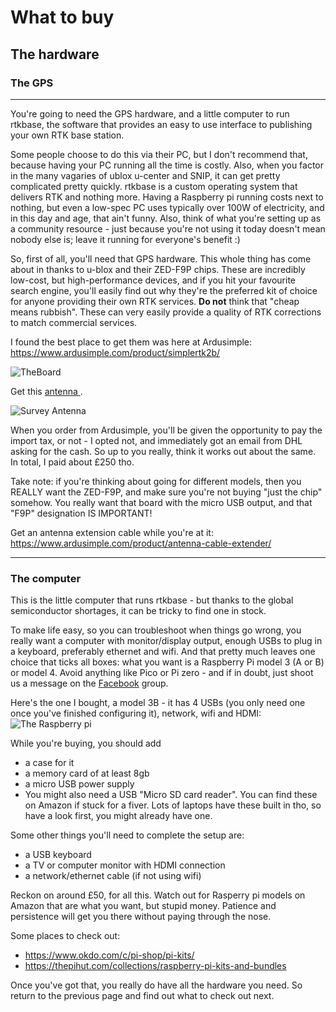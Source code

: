 # What to buy

## The hardware

### The GPS

---
You're going to need the GPS hardware, and a little computer to run rtkbase, the software that provides an easy to use interface to publishing your own RTK base station.

Some people choose to do this via their PC, but I don't recommend that, because having your PC running all the time is costly. Also, when you factor in the many vagaries of ublox u-center and SNIP, it can get pretty complicated pretty quickly. rtkbase is a custom operating system that delivers RTK and nothing more. Having a Raspberry pi running costs next to nothing, but even a low-spec PC uses typically over 100W of electricity, and in this day and age, that ain't funny. Also, think of what you're setting up as a community resource - just because you're not using it today doesn't mean nobody else is; leave it running for everyone's benefit :)

So, first of all, you'll need that GPS hardware. This whole thing has come about in thanks to u-blox and their ZED-F9P chips. These are incredibly low-cost, but high-performance devices, and if you hit your favourite search engine, you'll easily find out why they're the preferred kit of choice for anyone providing their own RTK services. **Do not** think that "cheap means rubbish". These can very easily provide a quality of RTK corrections to match commercial services.

I found the best place to get them was here at Ardusimple: https://www.ardusimple.com/product/simplertk2b/

![TheBoard](theboard.png) 

Get this [antenna ](https://www.ardusimple.com/product/survey-gnss-multiband-antenna/).

![Survey Antenna](surveyantenna.png)


When you order from Ardusimple, you'll be given the opportunity to pay the import tax, or not - I opted not, and immediately got an email from DHL asking for the cash. So up to you really, think it works out about the same. In total, I paid about £250 tho.

Take note: if you're thinking about going for different models, then you REALLY want the ZED-F9P, and make sure you're not buying "just the chip" somehow. You really want that board with the micro USB output, and that "F9P" designation IS IMPORTANT!

Get an antenna extension cable while you're at it: https://www.ardusimple.com/product/antenna-cable-extender/

---

### The computer

This is the little computer that runs rtkbase - but thanks to the global semiconductor shortages, it can be tricky to find one in stock.

To make life easy, so you can troubleshoot when things go wrong, you really want a computer with monitor/display output, enough USBs to plug in a keyboard, preferably ethernet and wifi. And that pretty much leaves one choice that ticks all boxes: what you want is a Raspberry Pi model 3 (A or B) or model 4. Avoid anything like Pico or Pi zero - and if in doubt, just shoot us a message on the [Facebook](https://fb.me/freertk) group.

Here's the one I bought, a model 3B - it has 4 USBs (you only need one once you've finished configuring it), network, wifi and HDMI:
![The Raspberry pi](thepi.jpg)

While you're buying, you should add
- a case for it
- a memory card of at least 8gb
- a micro USB power supply
- You might also need a USB "Micro SD card reader". You can find these on Amazon if stuck for a fiver. Lots of laptops have these built in tho, so have a look first, you might already have one.

Some other things you'll need to complete the setup are:
- a USB keyboard
- a TV or computer monitor with HDMI connection
- a network/ethernet cable (if not using wifi)

Reckon on around £50, for all this. Watch out for Rasperry pi models on Amazon that are what you want, but stupid money. Patience and persistence will get you there without paying through the nose.

Some places to check out:
- https://www.okdo.com/c/pi-shop/pi-kits/
- https://thepihut.com/collections/raspberry-pi-kits-and-bundles

Once you've got that, you really do have all the hardware you need. So return to the previous page and find out what to check out next.

